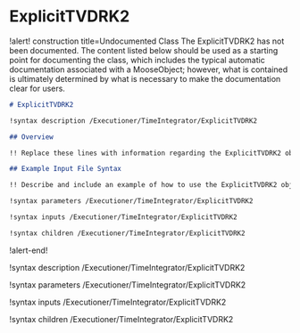 # ExplicitTVDRK2

!alert! construction title=Undocumented Class
The ExplicitTVDRK2 has not been documented. The content listed below should be used as a starting point for
documenting the class, which includes the typical automatic documentation associated with a
MooseObject; however, what is contained is ultimately determined by what is necessary to make the
documentation clear for users.

```markdown
# ExplicitTVDRK2

!syntax description /Executioner/TimeIntegrator/ExplicitTVDRK2

## Overview

!! Replace these lines with information regarding the ExplicitTVDRK2 object.

## Example Input File Syntax

!! Describe and include an example of how to use the ExplicitTVDRK2 object.

!syntax parameters /Executioner/TimeIntegrator/ExplicitTVDRK2

!syntax inputs /Executioner/TimeIntegrator/ExplicitTVDRK2

!syntax children /Executioner/TimeIntegrator/ExplicitTVDRK2
```
!alert-end!

!syntax description /Executioner/TimeIntegrator/ExplicitTVDRK2

!syntax parameters /Executioner/TimeIntegrator/ExplicitTVDRK2

!syntax inputs /Executioner/TimeIntegrator/ExplicitTVDRK2

!syntax children /Executioner/TimeIntegrator/ExplicitTVDRK2
